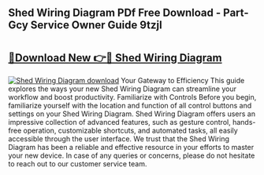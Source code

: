 ## Shed Wiring Diagram PDf Free Download - Part-Gcy Service Owner Guide 9tzjl

# <h2><a href="http://dfmdyzg.blite.top/?on=Shed+Wiring+Diagram">🔗Download New 👉🔴 Shed Wiring Diagram</a></h2>

[![Shed Wiring Diagram download](https://i.imgur.com/lujVjoI.png)](http://dfmdyzg.blite.top/?on=Shed+Wiring+Diagram)
Your Gateway to Efficiency This guide explores the ways your new Shed Wiring Diagram can streamline your workflow and boost productivity. Familiarize with Controls Before you begin, familiarize yourself with the location and function of all control buttons and settings on your Shed Wiring Diagram. Shed Wiring Diagram offers users an impressive collection of advanced features, such as gesture control, hands-free operation, customizable shortcuts, and automated tasks, all easily accessible through the user interface. We trust that the Shed Wiring Diagram has been a reliable and effective resource in your efforts to master your new device. In case of any queries or concerns, please do not hesitate to reach out to our customer service team.
